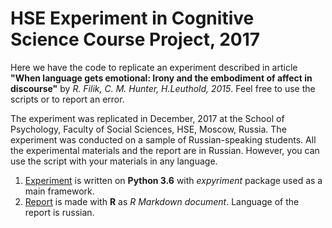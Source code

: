 # HSE Experiment in Cognitive Science Course Project, 2017

Here we have the code to replicate an experiment described in article **"When language gets emotional: Irony 
and the embodiment of affect in discourse"** by *R. Filik, C. M. Hunter, H.Leuthold, 2015*. Feel free to use the scripts or to report an error. 

The experiment was replicated in December, 2017 at the School of Psychology, Faculty of Social Sciences, HSE, Moscow, Russia. The experiment was conducted on a sample of Russian-speaking students. All the experimental materials and the report are in Russian. However, you can use the script with your materials in any language.

1. [Experiment](https://github.com/BasilMinkov/Behavioural-Experiment/blob/master/run_experiment.py) is written on 
**Python 3.6** with *expyriment* package used as a main framework.
2. [Report](https://github.com/BasilMinkov/Behavioural-Experiment/tree/master/static/report) is made with **R** as 
*R Markdown document*. Language of the report is russian. 

